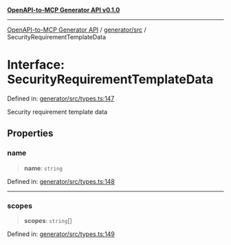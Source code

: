 [**OpenAPI-to-MCP Generator API v0.1.0**](../../../README.md)

***

[OpenAPI-to-MCP Generator API](../../../modules.md) / [generator/src](../README.md) / SecurityRequirementTemplateData

# Interface: SecurityRequirementTemplateData

Defined in: [generator/src/types.ts:147](https://github.com/salacoste/openapi-mcp-generator/blob/fda5c6400a831cddbad9eacd652e11b2f7410b22/packages/generator/src/types.ts#L147)

Security requirement template data

## Properties

### name

> **name**: `string`

Defined in: [generator/src/types.ts:148](https://github.com/salacoste/openapi-mcp-generator/blob/fda5c6400a831cddbad9eacd652e11b2f7410b22/packages/generator/src/types.ts#L148)

***

### scopes

> **scopes**: `string`[]

Defined in: [generator/src/types.ts:149](https://github.com/salacoste/openapi-mcp-generator/blob/fda5c6400a831cddbad9eacd652e11b2f7410b22/packages/generator/src/types.ts#L149)
